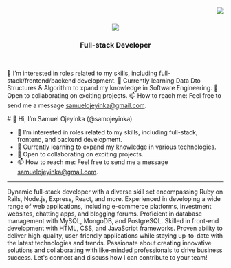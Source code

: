 <img align="right" src="https://visitor-badge.laobi.icu/badge?page_id=samojeyinka.samojeyinka" />

<h1 align="center">
    <img src="https://readme-typing-svg.herokuapp.com/?font=Righteous&size=35&center=true&vCenter=true&width=500&height=70&duration=3000&lines=Hi+There!+👋;+I'm+Sam+Ojeyinka!;" />
</h1>

<h3 align="center">Full-stack Developer</h3>

<br/>

<div align="left">

👀 I’m interested in roles related to my skills, including full-stack/frontend/backend development.
🌱 Currently learning Data Dto Structures & Algorithm to xpand my knowledge in Software Engineering.
💞️ Open to collaborating on exciting projects.
📫 How to reach me: Feel free to send me a message samuelojeyinka@gmail.com.

 </div>
# 👋 Hi, I’m Samuel Ojeyinka (@samojeyinka)

- 👀 I’m interested in roles related to my skills, including full-stack, frontend, and backend development.
- 🌱 Currently learning to expand my knowledge in various technologies.
- 💞️ Open to collaborating on exciting projects.
- 📫 How to reach me: Feel free to send me a message samuelojeyinka@gmail.com.

---

Dynamic full-stack developer with a diverse skill set encompassing Ruby on Rails, Node.js, Express, React, and more. Experienced in developing a wide range of web applications, including e-commerce platforms, investment websites, chatting apps, and blogging forums. Proficient in database management with MySQL, MongoDB, and PostgreSQL. Skilled in front-end development with HTML, CSS, and JavaScript frameworks. Proven ability to deliver high-quality, user-friendly applications while staying up-to-date with the latest technologies and trends. Passionate about creating innovative solutions and collaborating with like-minded professionals to drive business success. Let's connect and discuss how I can contribute to your team!


<!---
samojeyinka/samojeyinka is a ✨ special ✨ repository because its `README.md` (this file) appears on your GitHub profile.
You can click the Preview link to take a look at your changes.
--->
